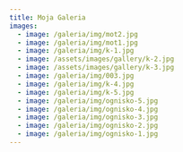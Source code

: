 ```yaml
---
title: Moja Galeria
images:
  - image: /galeria/img/mot2.jpg
  - image: /galeria/img/mot1.jpg
  - image: /galeria/img/k-1.jpg
  - image: /assets/images/gallery/k-2.jpg
  - image: /assets/images/gallery/k-3.jpg
  - image: /galeria/img/003.jpg
  - image: /galeria/img/k-4.jpg
  - image: /galeria/img/k-5.jpg
  - image: /galeria/img/ognisko-5.jpg
  - image: /galeria/img/ognisko-4.jpg
  - image: /galeria/img/ognisko-3.jpg
  - image: /galeria/img/ognisko-2.jpg
  - image: /galeria/img/ognisko-1.jpg
---
```

